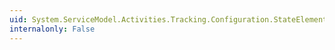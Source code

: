 ```yaml
---
uid: System.ServiceModel.Activities.Tracking.Configuration.StateElement.Properties
internalonly: False
---
```


